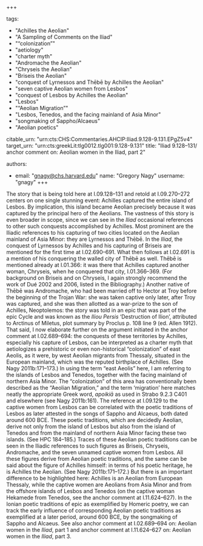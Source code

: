 +++

tags:
- "Achilles the Aeolian"
- "A Sampling of Comments on the Iliad"
- "“colonization”"
- "aetiology"
- "charter myth"
- "Andromache the Aeolian"
- "Chryseis the Aeolian"
- "Briseis the Aeolian"
- "conquest of Lyrnessos and Thēbē by Achilles the Aeolian"
- "seven captive Aeolian women from Lesbos"
- "conquest of Lesbos by Achilles the Aeolian"
- "Lesbos"
- "“Aeolian Migration”"
- "Lesbos, Tenedos, and the facing mainland of Asia Minor"
- "songmaking of Sappho/Alcaeus"
- "Aeolian poetics"

citable_urn: "urn:cts:CHS:Commentaries.AHCIP:Iliad.9.128-9.131.EPgZ5v4"
target_urn: "urn:cts:greekLit:tlg0012.tlg001:9.128-9.131"
title: "Iliad 9.128–131/ anchor comment on: Aeolian women in the Iliad, part 2"

authors:
- email: "gnagy@chs.harvard.edu"
  name: "Gregory Nagy"
  username: "gnagy"
+++

<p>The story that is being told here at I.09.128–131 and retold at I.09.270–272 centers on one single stunning event: Achilles captured the entire island of Lesbos. By implication, this island became Aeolian precisely because it was captured by the principal hero of the Aeolians. The vastness of this story is even broader in scope, since we can see in the <em>Iliad</em> occasional references to other such conquests accomplished by Achilles. Most prominent are the Iliadic references to his capturing of two cities located on the Aeolian mainland of Asia Minor: they are Lyrnessos and Thēbē. In the <em>Iliad</em>, the conquest of Lyrnessos by Achilles and his capturing of Briseis are mentioned for the first time at I.02.690–691. What then follows at I.02.691 is a mention of his conquering the walled city of Thēbē as well. Thēbē is mentioned already at I.01.366: it was there that Achilles captured another woman, Chryseis, when he conquered that city, I.01.366–369. (For background on Briseis and on Chryseis, I again strongly recommend the work of Dué 2002 and 2006, listed in the Bibliography.) Another native of Thēbē was Andromache, who had been married off to Hector at Troy before the beginning of the Trojan War: she was taken captive only later, after Troy was captured, and she was then allotted as a war-prize to the son of Achilles, Neoptolemos: the story was told in an epic that was part of the epic Cycle and was known as the <em>Iliou Persis</em> ‘Destruction of Ilion’, attributed to Arctinus of Miletus, plot summary by Proclus p. 108 line 9 (ed. Allen 1912). That said, I now elaborate further on the argument initiated in the anchor comment at I.02.689–694: the conquests of these territories by Achilles, especially his capture of Lesbos, can be interpreted as a charter myth that aetiologizes a prehistoric or even non-historical “colonization” of east Aeolis, as it were, by west Aeolian migrants from Thessaly, situated in the European mainland, which was the reputed birthplace of Achilles. (See Nagy 2011b:171–173.) In using the term “east Aeolis” here, I am referring to the islands of Lesbos and Tenedos, together with the facing mainland of northern Asia Minor. The “colonization” of this area has conventionally been described as the “Aeolian Migration,” and the term ‘migration’ here matches neatly the appropriate Greek word, <em>apoikiā</em> as used in Strabo 9.2.3 C401 and elsewhere (see Nagy 2011b:161). The reference at I.09.129 to the captive women from Lesbos can be correlated with the poetic traditions of Lesbos as later attested in the songs of Sappho and Alcaeus, both dated around 600 BCE. These poetic traditions, which are decidedly Aeolian, derive not only from the island of Lesbos but also from the island of Tenedos and from the mainland of northern Asia Minor facing these two islands. (See HPC 184–185.) Traces of these Aeolian poetic traditions can be seen in the Iliadic references to such figures as Briseis, Chryseis, Andromache, and the seven unnamed captive women from Lesbos. All these figures derive from Aeolian poetic traditions, and the same can be said about the figure of Achilles himself: in terms of his poetic heritage, he is Achilles the Aeolian. (See Nagy 2011b:171–172.) But there is an important difference to be highlighted here: Achilles is an Aeolian from European Thessaly, while the captive women are Aeolians from Asia Minor and from the offshore islands of Lesbos and Tenedos (on the captive woman Hekamede from Tenedos, see the anchor comment at I.11.624–627). In the Ionian poetic traditions of epic as exemplified by Homeric poetry, we can track the early influence of corresponding Aeolian poetic traditions as exemplified at a later period, around 600 BCE, by the songmaking of Sappho and Alcaeus. See also anchor comment at I.02.689–694 on: Aeolian women in the <em>Iliad</em>, part 1 and anchor comment at I.11.624–627 on: Aeolian women in the <em>Iliad</em>, part 3.</p>